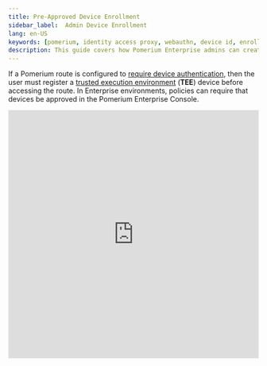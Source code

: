 ```yaml
---
title: Pre-Approved Device Enrollment
sidebar_label:  Admin Device Enrollment
lang: en-US
keywords: [pomerium, identity access proxy, webauthn, device id, enroll, enrollment, authentication, authorization, enterprise]
description: This guide covers how Pomerium Enterprise admins can create pre-approved device registration links.
---
```


If a Pomerium route is configured to [require device authentication](/docs/topics/ppl#device-matcher), then the user must register a [trusted execution environment](/docs/topics/device-identity#authenticated-device-types) (**TEE**) device before accessing the route. In Enterprise environments, policies can require that devices be approved in the Pomerium Enterprise Console.

<iframe width="100%" height="500" src="https://www.youtube.com/embed/aJzgnaXEpLo?rel=0" frameBorder="0" allow="accelerometer; clipboard-write; encrypted-media; gyroscope; picture-in-picture" allowFullScreen />

To make the management of approved devices easier, the Enterprise Console lets administrators create registration links that will allow users to register devices as pre-approved, following the [**TOFU**](https://en.wikipedia.org/wiki/Trust_on_first_use) authentication scheme.

This guide instructs Pomerium Enterprise admins on how to create user-specific enrollment links.

## Before You Begin

- This guide is written for [Pomerium Enterprise](/docs/enterprise/about) environments,
- You must have the [Admin](/docs/enterprise/concepts#admin) role in the Enterprise Console to perform these steps.

## Create an Enrollment Link

1. From the Pomerium Enterprise Console, select **Devices** from the left-hand menu.

1. Click the **+ NEW ENROLLMENT** button at the top:

   ![Visualization of the fist two steps in creating a device enrollment link](img/admin-enroll-1.png)

1. From the **New Enrollment** modal:

    - search for and select the user this URL will be valid for,
    - optionally provide a URL for the user to be redirected to after a successful enrollment,
    - define if the user can enroll any [trusted execution environment](/docs/overview/glossary#trusted-execution-environment), or restrict the user to [secure envlaves](/docs/overview/glossary#secure-enclave):
    ![Screenshot of the New Enrollment Modal](img/new-enrollment.png)

1. Click **Submit** to get the URL:

    ![Screenshot of a new enrollment link](img/enrollment-created.png)

    Provide the URL to the user.